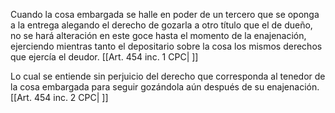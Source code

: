 Cuando la cosa embargada se halle en poder de un tercero que se oponga a la entrega alegando el derecho de gozarla a otro título que el de dueño, no se hará alteración en este goce hasta el momento de la enajenación, ejerciendo mientras tanto el depositario sobre la cosa los mismos derechos que ejercía el deudor. [[Art. 454 inc. 1 CPC| ]]

Lo cual se entiende sin perjuicio del derecho que corresponda al tenedor de la cosa embargada para seguir gozándola aún después de su enajenación. [[Art. 454 inc. 2 CPC| ]]